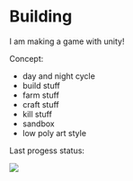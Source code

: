 # Building
I am making a game with unity!

Concept:
- day and night cycle
- build stuff
- farm stuff
- craft stuff
- kill stuff
- sandbox
- low poly art style

Last progess status:

![](https://github.com/realTobby/Building/blob/master/Progess%20Screenshots/day5.gif)
